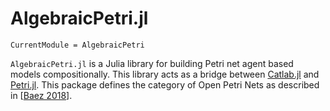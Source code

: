 # AlgebraicPetri.jl

```@meta
CurrentModule = AlgebraicPetri
```

`AlgebraicPetri.jl` is a Julia library for building Petri net agent based models
compositionally. This library acts as a bridge between
[Catlab.jl](https://github.com/AlgebraicJulia/Catlab.jl) and
[Petri.jl](https://github.com/mehalter/Petri.jl). This package defines the
category of Open Petri Nets as described in [[Baez 2018](https://arxiv.org/abs/1808.05415)].
